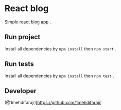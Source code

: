 # React blog

Simple react blog app .

## Run project

Install all dependencies by `npm install` then `npm start` .

## Run tests

Install all dependencies by `npm install` then `npm test` .

## Developer

(@1mehdifaraji)[https://github.com/1mehdifaraji]
